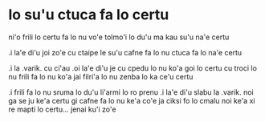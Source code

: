 # lo su'u ctuca fa lo certu
ni'o frili lo certu fa lo nu vo'e tolmo'i lo du'u ma kau su'u na'e certu

.i la'e di'u joi zo'e cu ctaipe le su'u cafne fa lo nu ctuca fa lo na'e certu

.i la .varik. cu ci'au .oi la'e di'u je cu cpedu lo nu ko'a goi lo certu cu troci lo nu frili fa lo nu ko'a jai filri'a lo nu zenba lo ka ce'u certu

.i frili fa lo nu sruma lo du'u li'armi lo ro prenu  .i la'e di'u slabu la .varik. noi ga se ju ke'a certu gi cafne fa lo nu ke'a co'e ja ciksi fo lo cmalu noi ke'a xi re mapti lo certu... jenai ku'i zo'e
